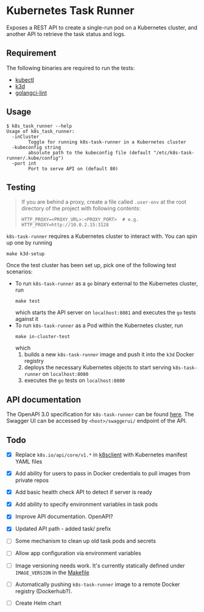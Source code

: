 # Kubernetes Task Runner

Exposes a REST API to create a single-run pod on a Kubernetes cluster, and another API to retrieve the task status and logs.

## Requirement

The following binaries are required to run the tests:
- [kubectl](https://kubernetes.io/docs/tasks/tools/install-kubectl/)
- [k3d](https://k3d.io/#installation)
- [golangci-lint](https://golangci-lint.run/usage/install/#local-installation)

## Usage

```
$ k8s_task_runner --help
Usage of k8s_task_runner:
  -inCluster
        Toggle for running k8s-task-runner in a Kubernetes cluster
  -kubeconfig string
        absolute path to the kubeconfig file (default "/etc/k8s-task-runner/.kube/config")
  -port int
        Port to serve API on (default 80)
```

## Testing

> If you are behind a proxy, create a file called `.user-env` at the root directory of the project with following contents:
> ```
> HTTP_PROXY=<PROXY_URL>:<PROXY_PORT>  # e.g. HTTP_PROXY=http://10.0.2.15:3128
> ```

`k8s-task-runner` requires a Kubernetes cluster to interact with. You can spin up one by running
```
make k3d-setup
```
Once the test cluster has been set up, pick one of the following test scenarios:

- To run `k8s-task-runner` as a `go` binary external to the Kubernetes cluster, run
  ```
  make test
  ```
  which starts the API server on `localhost:8081` and executes the `go` tests against it
- To run `k8s-task-runner` as a Pod within the Kubernetes cluster, run
  ```
  make in-cluster-test
  ```
  which
  1. builds a new `k8s-task-runner` image and push it into the `k3d` Docker registry
  1. deploys the necessary Kubernetes objects to start serving `k8s-task-runner` on `localhost:8080`
  1. executes the `go` tests on `localhost:8080`

## API documentation

The OpenAPI 3.0 specification for `k8s-task-runner` can be found [here](./swaggerui/openapi.yaml). The Swagger UI can be accessed by `<host>/swaggerui/` endpoint of the API.

## Todo

- [x] Replace `k8s.io/api/core/v1.*` in [k8sclient](./k8sclient/k8sclient.go) with Kubernetes manifest YAML files
- [x] Add ability for users to pass in Docker credentials to pull images from private repos
- [X] Add basic health check API to detect if server is ready
- [X] Add ability to specify environment variables in task pods
- [X] Improve API documentation. OpenAPI?
- [X] Updated API path - added task/ prefix
- [ ] Some mechanism to clean up old task pods and secrets
- [ ] Allow app configuration via environment variables

- [ ] Image versioning needs work. It's currently statically defined under `IMAGE_VERSION` in the [Makefile](./Makefile)
- [ ] Automatically pushing `k8s-task-runner` image to a remote Docker registry (Dockerhub?).
- [ ] Create Helm chart
